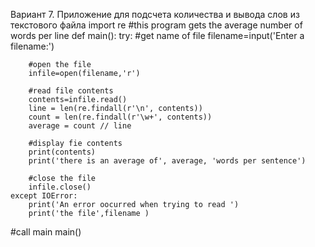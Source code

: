 Вариант 7. Приложение для подсчета количества и вывода слов из текстового файла
import re
#this program gets the average number of words per line
def main():
    try:
        #get name of file
        filename=input('Enter a filename:')

        #open the file
        infile=open(filename,'r')

        #read file contents
        contents=infile.read()
        line = len(re.findall(r'\n', contents))
        count = len(re.findall(r'\w+', contents))
        average = count // line

        #display fie contents
        print(contents)
        print('there is an average of', average, 'words per sentence')

        #close the file
        infile.close()
    except IOError:
        print('An error oocurred when trying to read ')
        print('the file',filename )

#call main
main()
